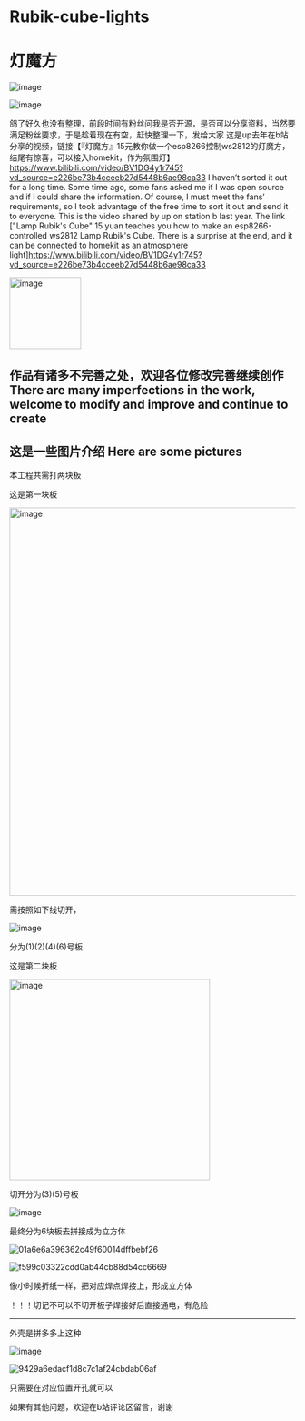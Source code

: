 # Rubik-cube-lights
# 灯魔方

![image](https://user-images.githubusercontent.com/60685266/221127124-4f67917e-f54d-44cd-bdae-e8d5bec688ef.png)

![image](https://user-images.githubusercontent.com/60685266/221127197-3c4d4715-ea08-412d-8731-1fa9c5e6914a.png)

鸽了好久也没有整理，前段时间有粉丝问我是否开源，是否可以分享资料，当然要满足粉丝要求，于是趁着现在有空，赶快整理一下，发给大家
这是up去年在b站分享的视频，链接【『灯魔方』15元教你做一个esp8266控制ws2812的灯魔方，结尾有惊喜，可以接入homekit，作为氛围灯】https://www.bilibili.com/video/BV1DG4y1r745?vd_source=e226be73b4cceeb27d5448b6ae98ca33
I haven’t sorted it out for a long time. Some time ago, some fans asked me if I was open source and if I could share the information. Of course, I must meet the fans’ requirements, so I took advantage of the free time to sort it out and send it to everyone.
This is the video shared by up on station b last year. The link ["Lamp Rubik's Cube" 15 yuan teaches you how to make an esp8266-controlled ws2812 Lamp Rubik's Cube. There is a surprise at the end, and it can be connected to homekit as an atmosphere light]https://www.bilibili.com/video/BV1DG4y1r745?vd_source=e226be73b4cceeb27d5448b6ae98ca33

<img width="126" alt="image" src="https://user-images.githubusercontent.com/60685266/221102805-60a1a15b-306b-468c-a072-d7898cd1bcb4.png">

作品有诸多不完善之处，欢迎各位修改完善继续创作
There are many imperfections in the work, welcome to modify and improve and continue to create
----
这是一些图片介绍
Here are some pictures
----
本工程共需打两块板

这是第一块板

<img width="682" alt="image" src="https://user-images.githubusercontent.com/60685266/221106636-12ef407b-2014-42f7-98a9-43d6e9fe1dd1.png">

需按照如下线切开，

![image](https://user-images.githubusercontent.com/60685266/221107147-d0d8aeea-30df-43ff-bb2a-d2eb86afad83.png)

分为(1)(2)(4)(6)号板

这是第二块板

<img width="353" alt="image" src="https://user-images.githubusercontent.com/60685266/221105162-65ca8930-33b9-4587-a355-ba7cb1399ec3.png">


切开分为(3)(5)号板

![image](https://user-images.githubusercontent.com/60685266/221107712-3dd783ab-12c0-4178-a216-0d160a9651aa.png)

最终分为6块板去拼接成为立方体

![01a6e6a396362c49f60014dffbebf26](https://user-images.githubusercontent.com/60685266/221121413-f7fa9434-62b6-4136-afa5-6415b7592d8c.jpg)

![f599c03322cdd0ab44cb88d54cc6669](https://user-images.githubusercontent.com/60685266/221121808-f5b4c284-4acd-4560-951b-8f78de88afe4.jpg)

像小时候折纸一样，把对应焊点焊接上，形成立方体

！！！切记不可以不切开板子焊接好后直接通电，有危险

----

外壳是拼多多上这种

![image](https://user-images.githubusercontent.com/60685266/221123722-891d24a3-f2ea-474d-812a-3a1d9ca31c44.png)

![9429a6edacf1d8c7c1af24cbdab06af](https://user-images.githubusercontent.com/60685266/221123776-d42d83c8-95d9-4d51-9578-18ade538dc4f.jpg)

只需要在对应位置开孔就可以

如果有其他问题，欢迎在b站评论区留言，谢谢

